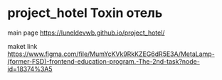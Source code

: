 # project_hotel Toxin отель
main page https://luneldevwb.github.io/project_hotel/

maket link
https://www.figma.com/file/MumYcKVk9RkKZEG6dR5E3A/MetaLamp-(former-FSD)-frontend-education-program.-The-2nd-task?node-id=18374%3A5
